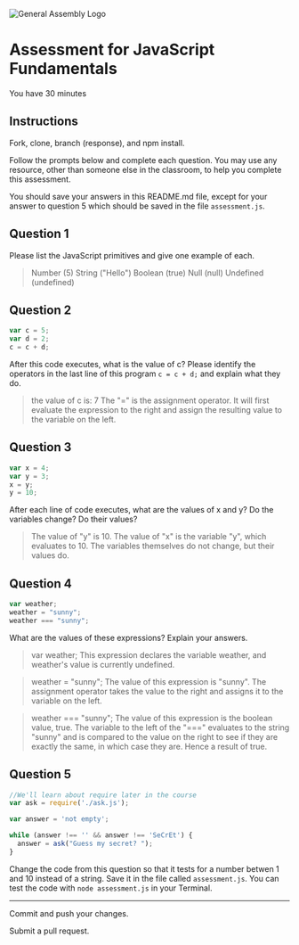 ![General Assembly Logo](http://i.imgur.com/ke8USTq.png)

# Assessment for JavaScript Fundamentals

You have 30 minutes

## Instructions

Fork, clone, branch (response), and npm install.

Follow the prompts below and complete each question.  You may use any resource, other than someone else in the classroom, to help you complete this assessment.

You should save your answers in this README.md file, except for your answer to question 5 which should be saved in the file `assessment.js`.

## Question 1

Please list the JavaScript primitives and give one example of each.

> Number (5)
> String ("Hello")
> Boolean (true)
> Null (null)
> Undefined (undefined)




## Question 2

```js
var c = 5;
var d = 2;
c = c + d;
```

After this code executes, what is the value of c?  Please identify the operators in the last line of this program `c = c + d;` and explain what they do.

> the value of c is: 7
> The "=" is the assignment operator. It will first evaluate the expression to the right and assign the resulting value to the variable on the left.




## Question 3

```js
var x = 4;
var y = 3;
x = y;
y = 10;
```

After each line of code executes, what are the values of x and y?  Do the variables change?  Do their values?

> The value of "y" is 10.
> The value of "x" is the variable "y", which evaluates to 10.
> The variables themselves do not change, but their values do.



## Question 4

```js
var weather;
weather = "sunny";
weather === "sunny";
```

What are the values of these expressions?  Explain your answers.

> var weather;
> This expression declares the variable weather, and weather's value is currently undefined.

> weather = "sunny";
> The value of this expression is "sunny". The assignment operator takes the value to the right and assigns it to the variable on the left.

> weather === "sunny";
> The value of this expression is the boolean value, true. The variable to the left of the "===" evaluates to the string "sunny" and is compared to the value on the right to see if they are exactly the same, in which case they are. Hence a result of true.





## Question 5

```js
//We'll learn about require later in the course
var ask = require('./ask.js');

var answer = 'not empty';

while (answer !== '' && answer !== 'SeCrEt') {
  answer = ask("Guess my secret? ");
}
```

Change the code from this question so that it tests for a number betwen 1 and 10 instead of a string.  Save it in the file called `assessment.js`.  You can test the code with `node assessment.js` in your Terminal.

---

Commit and push your changes.

Submit a pull request.

